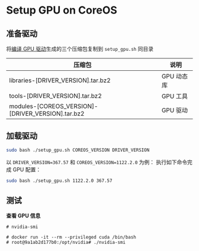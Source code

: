 # Setup GPU on CoreOS

## 准备驱动

将[编译 GPU 驱动](../build_gpu_drivers)生成的三个压缩包复制到 `setup_gpu.sh` 同目录

压缩包 | 说明
-------|-------
libraries-[DRIVER_VERSION].tar.bz2 | GPU 动态库
tools-[DRIVER_VERSION].tar.bz2 | GPU 工具
modules-[COREOS_VERSION]-[DRIVER_VERSION].tar.bz2 | GPU 驱动


## 加载驱动

```bash
sudo bash ./setup_gpu.sh COREOS_VERSION DRIVER_VERSION
```

以 `DRIVER_VERSION=367.57` 和 `COREOS_VERSION=1122.2.0` 为例：
执行如下命令完成 GPU 配置：
```bash
sudo bash ./setup_gpu.sh 1122.2.0 367.57
```

## 测试
**查看 GPU 信息**

```
# nvidia-smi
```
```
# docker run -it --rm --privileged cuda /bin/bash
# root@9a1ab2d177b0:/opt/nvidia# ./nvidia-smi
```

